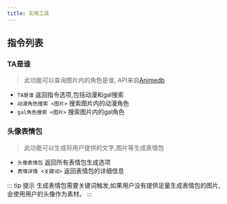 ```yaml
---
title: 实用工具
---
```

## 指令列表

### TA是谁

> 此功能可以查询图片内的角色是谁, API来自[Animedb](https://ai.animedb.cn/)

- `TA是谁` 返回指令选项,包括动漫和gal搜索
- `动漫角色搜索 <图片>` 搜索图片内的动漫角色
- `gal角色搜索 <图片>` 搜索图片内的gal角色

### 头像表情包

> 此功能可以生成将用户提供的文字,图片等生成表情包

- `头像表情包` 返回所有表情包生成选项
- `表情详情 <关键词>` 返回表情包的详细信息

::: tip 提示
生成表情包需要关键词触发,如果用户没有提供足量生成表情包的图片,会使用用户的头像作为素材。
:::
